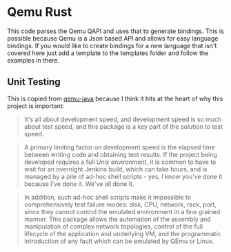 Qemu Rust
=========

This code parses the Qemu QAPI and uses that to generate bindings.  This is
possible because Qemu is a Json based API and allows for easy language bindings.
If you would like to create bindings for a new language that isn't covered here
just add a template to the templates folder and follow the examples in there.

Unit Testing
------------
This is copied from [qemu-java](https://github.com/shevek/qemu-java) because I think it hits at the heart of why this
project is important:

> It's all about development speed, and development speed is so much about test speed, and this package is a key part of the solution to test speed.

> A primary limiting factor on development speed is the elapsed time between writing code and obtaining test results. If the project being developed requires a full Unix environment, it is common to have to wait for an overnight Jenkins build, which can take hours, and is managed by a pile of ad-hoc shell scripts - yes, I know you've done it because I've done it. We've all done it.

> In addition, such ad-hoc shell scripts make it impossible to comprehensively test failure modes: disk, CPU, network, rack, port, since they cannot control the emulated environment in a fine grained manner. This package allows the automation of the assembly and manipulation of complex network topologies, control of the full lifecycle of the application and underlying VM, and the programmatic introduction of any fault which can be emulated by QEmu or Linux.
